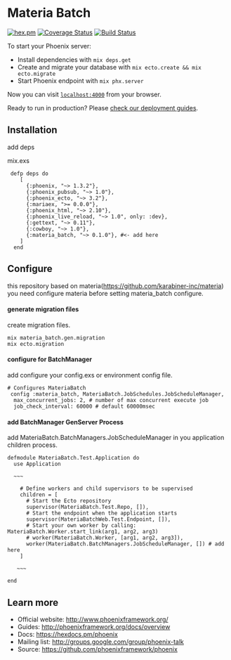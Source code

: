 # Materia Batch

[![hex.pm](https://img.shields.io/hexpm/l/plug.svg)](https://github.com/karabiner-inc/materia_batch/blob/master/LICENSE)
[![Coverage Status](https://coveralls.io/repos/github/karabiner-inc/materia_batch/badge.svg?branch=master)](https://coveralls.io/github/karabiner-inc/materia_batch?branch=master)
[![Build Status](https://travis-ci.org/karabiner-inc/materia_batch.svg?branch=master)](https://travis-ci.org/karabiner-inc/materia_batch)

To start your Phoenix server:

  * Install dependencies with `mix deps.get`
  * Create and migrate your database with `mix ecto.create && mix ecto.migrate`
  * Start Phoenix endpoint with `mix phx.server`

Now you can visit [`localhost:4000`](http://localhost:4000) from your browser.

Ready to run in production? Please [check our deployment guides](http://www.phoenixframework.org/docs/deployment).


## Installation

add deps

mix.exs

```
 defp deps do
    [
      {:phoenix, "~> 1.3.2"},
      {:phoenix_pubsub, "~> 1.0"},
      {:phoenix_ecto, "~> 3.2"},
      {:mariaex, ">= 0.0.0"},
      {:phoenix_html, "~> 2.10"},
      {:phoenix_live_reload, "~> 1.0", only: :dev},
      {:gettext, "~> 0.11"},
      {:cowboy, "~> 1.0"},
      {:materia_batch, "~> 0.1.0"}, #<- add here
    ]
  end
```

## Configure

 this repository based on materia(https://github.com/karabiner-inc/materia)
 you need configure materia before setting materia_batch configure.


 #### generate migration files

  create migration files.

  ```
  mix materia_batch.gen.migration
  mix ecto.migration
  ```
#### configure for BatchManager

add configure your config.exs or environment config file. 

```
# Configures MateriaBatch
 config :materia_batch, MateriaBatch.JobSchedules.JobScheduleManager,
  max_concurrent_jobs: 2, # number of max concurrent execute job
  job_check_interval: 60000 # default 60000msec

```

#### add BatchManager GenServer Process

add MateriaBatch.BatchManagers.JobScheduleManager in you application children process.

```
defmodule MateriaBatch.Test.Application do
  use Application

  ~~~

    # Define workers and child supervisors to be supervised
    children = [
      # Start the Ecto repository
      supervisor(MateriaBatch.Test.Repo, []),
      # Start the endpoint when the application starts
      supervisor(MateriaBatchWeb.Test.Endpoint, []),
      # Start your own worker by calling: MateriaBatch.Worker.start_link(arg1, arg2, arg3)
      # worker(MateriaBatch.Worker, [arg1, arg2, arg3]),
      worker(MateriaBatch.BatchManagers.JobScheduleManager, []) # add here
    ]

   ~~~
  
end
```

## Learn more

  * Official website: http://www.phoenixframework.org/
  * Guides: http://phoenixframework.org/docs/overview
  * Docs: https://hexdocs.pm/phoenix
  * Mailing list: http://groups.google.com/group/phoenix-talk
  * Source: https://github.com/phoenixframework/phoenix